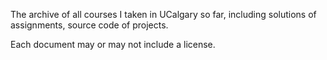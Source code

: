 The archive of all courses I taken in UCalgary so far, including solutions of assignments, source code of projects.

Each document may or may not include a license.